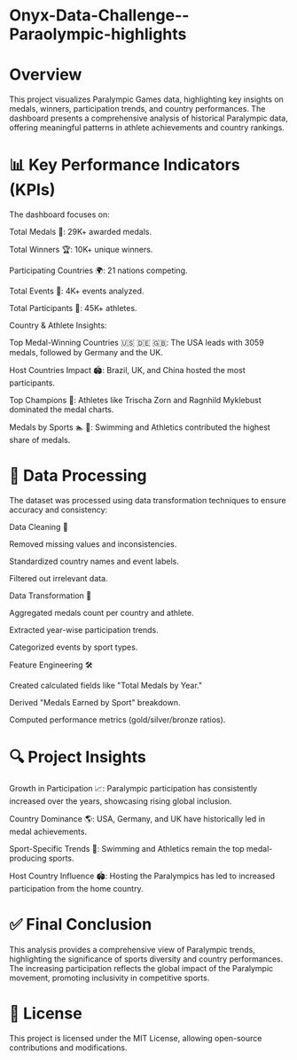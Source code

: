 # Onyx-Data-Challenge--Paraolympic-highlights
# Overview
This project visualizes Paralympic Games data, highlighting key insights on medals, winners, participation trends, and country performances. The dashboard presents a comprehensive analysis of historical Paralympic data, offering meaningful patterns in athlete achievements and country rankings.

# 📊 Key Performance Indicators (KPIs)

The dashboard focuses on:

Total Medals 🏅: 29K+ awarded medals.

Total Winners 🏆: 10K+ unique winners.

Participating Countries 🌍: 21 nations competing.

Total Events 🎯: 4K+ events analyzed.

Total Participants 👥: 45K+ athletes.

Country & Athlete Insights:

Top Medal-Winning Countries 🇺🇸 🇩🇪 🇬🇧: The USA leads with 3059 medals, followed by Germany and the UK.

Host Countries Impact 🏟️: Brazil, UK, and China hosted the most participants.

Top Champions 🥇: Athletes like Trischa Zorn and Ragnhild Myklebust dominated the medal charts.

Medals by Sports 🏊 🏓: Swimming and Athletics contributed the highest share of medals.

# 🔄 Data Processing

The dataset was processed using data transformation techniques to ensure accuracy and consistency:

Data Cleaning 🧹

Removed missing values and inconsistencies.

Standardized country names and event labels.

Filtered out irrelevant data.

Data Transformation 🔄

Aggregated medals count per country and athlete.

Extracted year-wise participation trends.

Categorized events by sport types.

Feature Engineering 🛠️

Created calculated fields like "Total Medals by Year."

Derived "Medals Earned by Sport" breakdown.

Computed performance metrics (gold/silver/bronze ratios).

# 🔍 Project Insights

Growth in Participation 📈: Paralympic participation has consistently increased over the years, showcasing rising global inclusion.

Country Dominance 🌎: USA, Germany, and UK have historically led in medal achievements.

Sport-Specific Trends 🏅: Swimming and Athletics remain the top medal-producing sports.

Host Country Influence 🏟️: Hosting the Paralympics has led to increased participation from the home country.

# ✅ Final Conclusion

This analysis provides a comprehensive view of Paralympic trends, highlighting the significance of sports diversity and country performances. The increasing participation reflects the global impact of the Paralympic movement, promoting inclusivity in competitive sports.

# 📝 License

This project is licensed under the MIT License, allowing open-source contributions and modifications.

